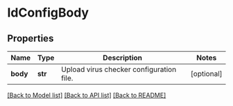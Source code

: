 # IdConfigBody

## Properties
Name | Type | Description | Notes
------------ | ------------- | ------------- | -------------
**body** | **str** | Upload virus checker configuration file. | [optional] 

[[Back to Model list]](../README.md#documentation-for-models) [[Back to API list]](../README.md#documentation-for-api-endpoints) [[Back to README]](../README.md)

